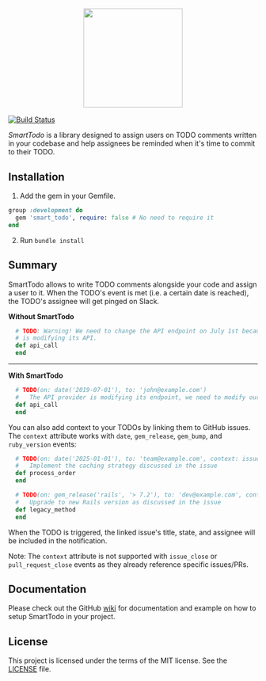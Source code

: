 <h3 align="center">
  <img src="https://user-images.githubusercontent.com/8122246/61341925-b936d180-a848-11e9-95c1-0d2f398c51b1.png?raw=true" width="200">
</h3>

[![Build Status](https://github.com/Shopify/smart_todo/workflows/CI/badge.svg)](https://github.com/Shopify/smart_todo/actions?query=workflow%3ACI)

_SmartTodo_  is a library designed to assign users on TODO comments written in your codebase and help assignees be reminded when it's time to commit to their TODO.

Installation
-----------
1) Add the gem in your Gemfile.
```ruby
group :development do
  gem 'smart_todo', require: false # No need to require it
end
```
2) Run `bundle install`


Summary
---------
SmartTodo allows to write TODO comments alongside your code and assign a user to it.
When the TODO's event is met (i.e. a certain date is reached), the TODO's assignee will get pinged on Slack.

**Without SmartTodo**
```ruby
  # TODO: Warning! We need to change the API endpoint on July 1st because the provider
  # is modifying its API.
  def api_call
  end
```

-------------------

**With SmartTodo**
```ruby
  # TODO(on: date('2019-07-01'), to: 'john@example.com')
  #   The API provider is modifying its endpoint, we need to modify our code.
  def api_call
  end
```

You can also add context to your TODOs by linking them to GitHub issues. The `context` attribute
works with `date`, `gem_release`, `gem_bump`, and `ruby_version` events:

```ruby
  # TODO(on: date('2025-01-01'), to: 'team@example.com', context: issue('shopify', 'smart_todo', '108'))
  #   Implement the caching strategy discussed in the issue
  def process_order
  end

  # TODO(on: gem_release('rails', '> 7.2'), to: 'dev@example.com', context: issue('rails', 'rails', '456'))
  #   Upgrade to new Rails version as discussed in the issue
  def legacy_method
  end
```

When the TODO is triggered, the linked issue's title, state, and assignee will be included in the notification.

Note: The `context` attribute is not supported with `issue_close` or `pull_request_close` events as they already reference specific issues/PRs.

Documentation
----------------
Please check out the GitHub [wiki](https://github.com/Shopify/smart_todo/wiki) for documentation and example on how to setup SmartTodo in your project.

License
--------
This project is licensed under the terms of the MIT license. See the [LICENSE](LICENSE.txt) file.
